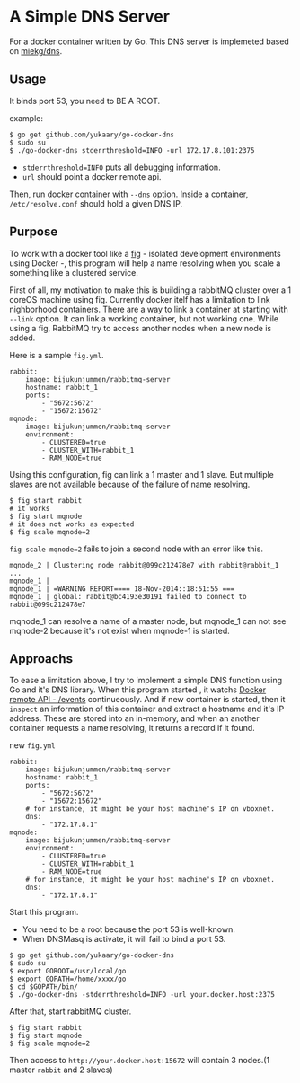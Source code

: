 # A Simple DNS Server

For a docker container written by Go.
This DNS server is implemeted based on [miekg/dns](https://github.com/miekg/dns).

## Usage

It binds port 53, you need to BE A ROOT.

example:
```
$ go get github.com/yukaary/go-docker-dns
$ sudo su
$ ./go-docker-dns stderrthreshold=INFO -url 172.17.8.101:2375
```

* `stderrthreshold=INFO` puts all debugging information.
* `url` should point a docker remote api.

Then, run docker container with `--dns` option. Inside a container, `/etc/resolve.conf` should hold a given DNS IP.

## Purpose

To work with a docker tool like a [fig](http://www.fig.sh/index.html) - isolated development environments using Docker -, this program will help a name resolving when you scale a something like a clustered service.

First of all, my motivation to make this is building a rabbitMQ cluster over a 1 coreOS machine using fig. Currently docker itelf has a limitation to link nighborhood containers. There are a way to link a container at starting with `--link` option. It can link a working container, but not working one. While using a fig, RabbitMQ try to access another nodes when a new node is added.


Here is a sample `fig.yml`.
```
rabbit:
    image: bijukunjummen/rabbitmq-server
    hostname: rabbit_1
    ports:
        - "5672:5672"
        - "15672:15672"
mqnode:
    image: bijukunjummen/rabbitmq-server
    environment:
        - CLUSTERED=true
        - CLUSTER_WITH=rabbit_1
        - RAM_NODE=true
```

Using this configuration, fig can link a 1 master and 1 slave. But multiple slaves are not available because of the failure of name resolving.

```
$ fig start rabbit
# it works
$ fig start mqnode
# it does not works as expected
$ fig scale mqnode=2
```

`fig scale mqnode=2` fails to join a second node with an error like this.
```
mqnode_2 | Clustering node rabbit@099c212478e7 with rabbit@rabbit_1 ...
mqnode_1 | 
mqnode_1 | =WARNING REPORT==== 18-Nov-2014::18:51:55 ===
mqnode_1 | global: rabbit@bc4193e30191 failed to connect to rabbit@099c212478e7
```

mqnode_1 can resolve a name of a master node, but mqnode_1 can not see mqnode-2 because it's not exist when mqnode-1 is started.

## Approachs

To ease a limitation above, I try to implement a simple DNS function using Go and it's DNS library. When this program started , it watchs [Docker remote API - /events](https://docs.docker.com/reference/api/docker_remote_api_v1.15/) continueously. And if new container is started, then it `inspect` an information of this container and extract a hostname and it's IP address. These are stored into an in-memory, and when an another container requests a name resolving, it returns a record if it found.

new `fig.yml`
```
rabbit:
    image: bijukunjummen/rabbitmq-server
    hostname: rabbit_1
    ports:
        - "5672:5672"
        - "15672:15672"
    # for instance, it might be your host machine's IP on vboxnet.
    dns:
        - "172.17.8.1"
mqnode:
    image: bijukunjummen/rabbitmq-server
    environment:
        - CLUSTERED=true
        - CLUSTER_WITH=rabbit_1
        - RAM_NODE=true
    # for instance, it might be your host machine's IP on vboxnet.
    dns:
        - "172.17.8.1"
```

Start this program.
* You need to be a root because the port 53 is well-known.
* When DNSMasq is activate, it will fail to bind a port 53.

```
$ go get github.com/yukaary/go-docker-dns
$ sudo su
$ export GOROOT=/usr/local/go
$ export GOPATH=/home/xxxx/go
$ cd $GOPATH/bin/
$ ./go-docker-dns -stderrthreshold=INFO -url your.docker.host:2375
```

After that, start rabbitMQ cluster.
```
$ fig start rabbit
$ fig start mqnode
$ fig scale mqnode=2
```

Then access to `http://your.docker.host:15672` will contain 3 nodes.(1 master `rabbit` and 2 slaves)
